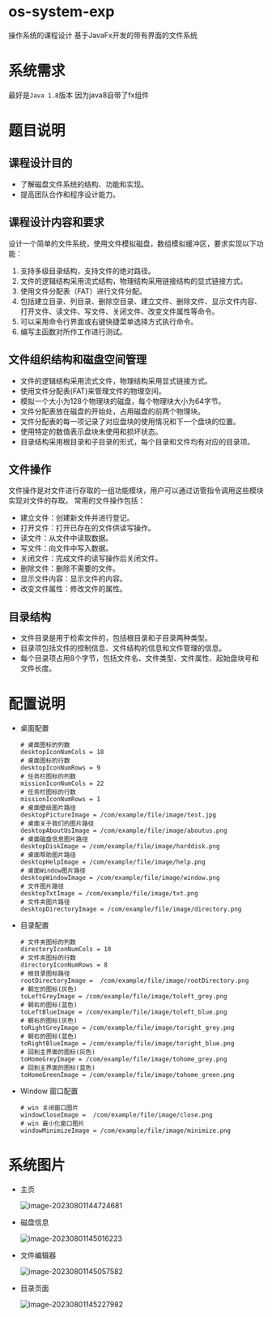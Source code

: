 # os-system-exp
操作系统的课程设计 基于JavaFx开发的带有界面的文件系统



# 系统需求

最好是`Java 1.8`版本 因为java8自带了fx组件



# 题目说明

## 课程设计目的

- 了解磁盘文件系统的结构、功能和实现。
- 提高团队合作和程序设计能力。

## 课程设计内容和要求

设计一个简单的文件系统，使用文件模拟磁盘，数组模拟缓冲区，要求实现以下功能：

1. 支持多级目录结构，支持文件的绝对路径。
2. 文件的逻辑结构采用流式结构，物理结构采用链接结构的显式链接方式。
3. 使用文件分配表（FAT）进行文件分配。
4. 包括建立目录、列目录、删除空目录、建立文件、删除文件、显示文件内容、打开文件、读文件、写文件、关闭文件、改变文件属性等命令。
5. 可以采用命令行界面或右键快捷菜单选择方式执行命令。
6. 编写主函数对所作工作进行测试。



## 文件组织结构和磁盘空间管理

- 文件的逻辑结构采用流式文件，物理结构采用显式链接方式。
- 使用文件分配表(FAT)来管理文件的物理空间。
- 模拟一个大小为128个物理块的磁盘，每个物理块大小为64字节。
- 文件分配表放在磁盘的开始处，占用磁盘的前两个物理块。
- 文件分配表的每一项记录了对应盘块的使用情况和下一个盘块的位置。
- 使用特定的数值表示盘块未使用和损坏状态。
- 目录结构采用根目录和子目录的形式，每个目录和文件均有对应的目录项。

## 文件操作

文件操作是对文件进行存取的一组功能模块，用户可以通过访管指令调用这些模块实现对文件的存取。
常用的文件操作包括：

- 建立文件：创建新文件并进行登记。
- 打开文件：打开已存在的文件供读写操作。
- 读文件：从文件中读取数据。
- 写文件：向文件中写入数据。
- 关闭文件：完成文件的读写操作后关闭文件。
- 删除文件：删除不需要的文件。
- 显示文件内容：显示文件的内容。
- 改变文件属性：修改文件的属性。



## 目录结构

- 文件目录是用于检索文件的，包括根目录和子目录两种类型。
- 目录项包括文件的控制信息、文件结构的信息和文件管理的信息。
- 每个目录项占用8个字节，包括文件名、文件类型、文件属性、起始盘块号和文件长度。



# 配置说明

- 桌面配置

  ``` properties
  # 桌面图标的列数
  desktopIconNumCols = 18
  # 桌面图标的行数
  desktopIconNumRows = 9
  # 任务栏图标的列数
  missionIconNumCols = 22
  # 任务栏图标的行数
  missionIconNumRows = 1
  # 桌面壁纸图片路径
  desktopPictureImage = /com/example/file/image/test.jpg
  # 桌面关于我们的图片路径
  desktopAboutUsImage = /com/example/file/image/aboutus.png
  # 桌面磁盘信息图片路径
  desktopDiskImage = /com/example/file/image/harddisk.png
  # 桌面帮助图片路径
  desktopHelpImage = /com/example/file/image/help.png
  # 桌面Window图片路径
  desktopWindowImage = /com/example/file/image/window.png
  # 文件图片路径
  desktopTxtImage = /com/example/file/image/txt.png
  # 文件夹图片路径
  desktopDirectoryImage = /com/example/file/image/directory.png
  
  ```



- 目录配置

  ``` properties
  # 文件夹图标的列数
  directoryIconNumCols = 10
  # 文件夹图标的行数
  directoryIconNumRows = 8
  # 根目录图标路径
  rootDirectoryImage =  /com/example/file/image/rootDirectory.png
  # 朝左的图标(灰色)
  toLeftGreyImage = /com/example/file/image/toleft_grey.png
  # 朝右的图标(蓝色)
  toLeftBlueImage = /com/example/file/image/toleft_blue.png
  # 朝右的图标(灰色)
  toRightGreyImage = /com/example/file/image/toright_grey.png
  # 朝右的图标(蓝色)
  toRightBlueImage = /com/example/file/image/toright_blue.png
  # 回到主界面的图标(灰色)
  toHomeGreyImage = /com/example/file/image/tohome_grey.png
  # 回到主界面的图标(蓝色)
  toHomeGreenImage = /com/example/file/image/tohome_green.png
  ```



- Window 窗口配置

  ```properties
  # win 关闭窗口图片
  windowCloseImage =  /com/example/file/image/close.png
  # win 最小化窗口图片
  windowMinimizeImage = /com/example/file/image/minimize.png
  ```

# 系统图片

- 主页

  ![image-20230801144724681](https://cdn.sensnow.cn/uPic/image-20230801144724681.png)

- 磁盘信息

  ![image-20230801145016223](https://cdn.sensnow.cn/uPic/image-20230801145016223.png)

- 文件编辑器

  ![image-20230801145057582](https://cdn.sensnow.cn/uPic/image-20230801145057582.png)

- 目录页面

  ![image-20230801145227982](https://cdn.sensnow.cn/uPic/image-20230801145227982.png)

  
